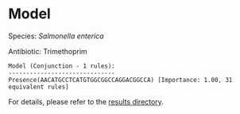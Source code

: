 
# Model

Species: *Salmonella enterica*

Antibiotic: Trimethoprim

```
Model (Conjunction - 1 rules):
------------------------------
Presence(AACATGCCTCATGTGGCGGCCAGGACGGCCA) [Importance: 1.00, 31 equivalent rules]

```

For details, please refer to the [results directory](../../../../../results/scm_b/salmonella%20enterica/trimethoprim/repeat_7/).

